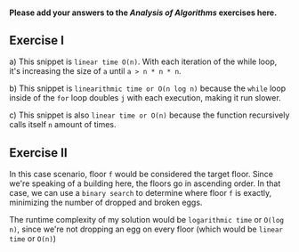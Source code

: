 #### Please add your answers to the **_Analysis of Algorithms_** exercises here.

## Exercise I

a) This snippet is `linear time O(n)`. With each iteration of the while loop, it's increasing the size of `a` until `a > n * n * n`.

b) This snippet is `linearithmic time or O(n log n)` because the `while` loop inside of the `for` loop doubles `j` with each execution, making it run slower.

c) This snippet is also `linear time or O(n)` because the function recursively calls itself `n` amount of times.

## Exercise II

In this case scenario, floor `f` would be considered the target floor. Since we're speaking of a building here, the floors go in ascending order. In that case, we can use a `binary search` to determine where floor `f` is exactly, minimizing the number of dropped and broken eggs.

The runtime complexity of my solution would be `logarithmic time` or `O(log n)`, since we're not dropping an egg on every floor (which would be `linear time` or `O(n)`)

